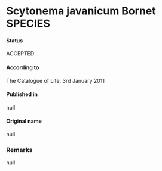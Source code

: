 # Scytonema javanicum Bornet SPECIES

#### Status
ACCEPTED

#### According to
The Catalogue of Life, 3rd January 2011

#### Published in
null

#### Original name
null

### Remarks
null
